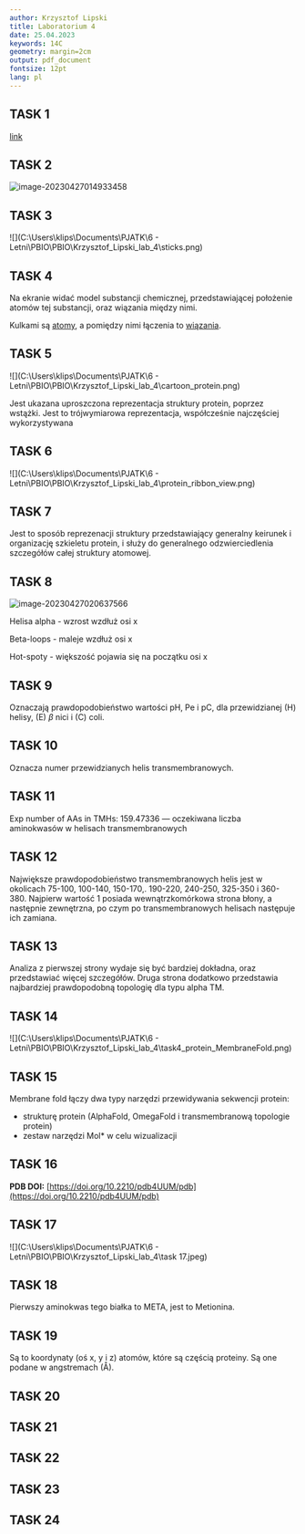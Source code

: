 ```yaml
---
author: Krzysztof Lipski
title: Laboratorium 4
date: 25.04.2023
keywords: 14C
geometry: margin=2cm
output: pdf_document
fontsize: 12pt
lang: pl
---
```


## TASK 1

[link](https://www.rcsb.org/structure/5O9Z)

## TASK 2

![image-20230427014933458](C:\Users\klips\AppData\Roaming\Typora\typora-user-images\image-20230427014933458.png)

## TASK 3

![](C:\Users\klips\Documents\PJATK\6 - Letni\PBIO\PBIO\Krzysztof_Lipski_lab_4\sticks.png)

## TASK 4

Na ekranie widać model substancji chemicznej, przedstawiającej położenie atomów tej substancji, oraz wiązania między nimi.

Kulkami są <u>atomy</u>, a pomiędzy nimi łączenia to <u>wiązania</u>.

## TASK 5

![](C:\Users\klips\Documents\PJATK\6 - Letni\PBIO\PBIO\Krzysztof_Lipski_lab_4\cartoon_protein.png)

Jest ukazana uproszczona reprezentacja struktury protein, poprzez wstążki. Jest to trójwymiarowa reprezentacja, współcześnie najczęściej wykorzystywana

## TASK 6

![](C:\Users\klips\Documents\PJATK\6 - Letni\PBIO\PBIO\Krzysztof_Lipski_lab_4\protein_ribbon_view.png)

## TASK 7

Jest to sposób reprezenacji struktury przedstawiający generalny keirunek i organizację szkieletu protein, i służy do generalnego odzwierciedlenia szczegółów całej struktury atomowej.

## TASK 8

![image-20230427020637566](C:\Users\klips\AppData\Roaming\Typora\typora-user-images\image-20230427020637566.png)

Helisa alpha - wzrost wzdłuż osi x

Beta-loops - maleje wzdłuż osi x

Hot-spoty - większość pojawia się na początku osi x

## TASK 9

Oznaczają prawdopodobieństwo wartości pH, Pe i pC, dla przewidzianej (H) helisy, (E) $\beta$ nici i (C) coli.

## TASK 10

Oznacza numer przewidzianych helis transmembranowych.

## TASK 11

Exp number of AAs in TMHs: 159.47336 — oczekiwana liczba aminokwasów w helisach transmembranowych

## TASK 12

Największe prawdopodobieństwo transmembranowych helis jest w okolicach 75-100, 100-140, 150-170,. 190-220, 240-250, 325-350 i 360-380. Najpierw wartość 1 posiada wewnątrzkomórkowa strona błony, a następnie zewnętrzna, po czym po transmembranowych helisach następuje ich zamiana.

## TASK 13

Analiza z pierwszej strony wydaje się być bardziej dokładna, oraz przedstawiać więcej szczegółów. Druga strona dodatkowo przedstawia najbardziej prawdopodobną topologię dla typu alpha TM.

## TASK 14

![](C:\Users\klips\Documents\PJATK\6 - Letni\PBIO\PBIO\Krzysztof_Lipski_lab_4\task4_protein_MembraneFold.png)

## TASK 15

Membrane fold łączy dwa typy narzędzi przewidywania sekwencji protein:

- strukturę protein (AlphaFold, OmegaFold i transmembranową topologie protein)
- zestaw narzędzi Mol* w celu wizualizacji

## TASK 16

**PDB DOI:** [https://doi.org/10.2210/pdb4UUM/pdb](https://doi.org/10.2210/pdb4UUM/pdb)

## TASK 17

![](C:\Users\klips\Documents\PJATK\6 - Letni\PBIO\PBIO\Krzysztof_Lipski_lab_4\task 17.jpeg)

## TASK 18

Pierwszy aminokwas tego białka to META, jest to Metionina.

## TASK 19

Są to koordynaty (oś x, y i z) atomów, które są częścią proteiny. Są one podane w angstremach (Å).

## TASK 20

## TASK 21

## TASK 22

## TASK 23

## TASK 24
